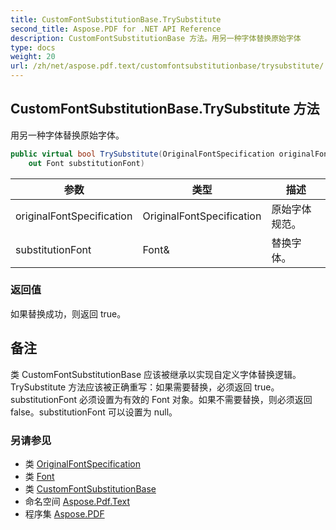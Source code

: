 ```yaml
---
title: CustomFontSubstitutionBase.TrySubstitute
second_title: Aspose.PDF for .NET API Reference
description: CustomFontSubstitutionBase 方法。用另一种字体替换原始字体
type: docs
weight: 20
url: /zh/net/aspose.pdf.text/customfontsubstitutionbase/trysubstitute/
---
```

## CustomFontSubstitutionBase.TrySubstitute 方法

用另一种字体替换原始字体。

```csharp
public virtual bool TrySubstitute(OriginalFontSpecification originalFontSpecification, 
    out Font substitutionFont)
```

| 参数 | 类型 | 描述 |
| --- | --- | --- |
| originalFontSpecification | OriginalFontSpecification | 原始字体规范。 |
| substitutionFont | Font& | 替换字体。 |

### 返回值

如果替换成功，则返回 true。

## 备注

类 CustomFontSubstitutionBase 应该被继承以实现自定义字体替换逻辑。TrySubstitute 方法应该被正确重写：如果需要替换，必须返回 true。substitutionFont 必须设置为有效的 Font 对象。如果不需要替换，则必须返回 false。substitutionFont 可以设置为 null。

### 另请参见

* 类 [OriginalFontSpecification](../../customfontsubstitutionbase.originalfontspecification/)
* 类 [Font](../../font/)
* 类 [CustomFontSubstitutionBase](../)
* 命名空间 [Aspose.Pdf.Text](../../../aspose.pdf.text/)
* 程序集 [Aspose.PDF](../../../)